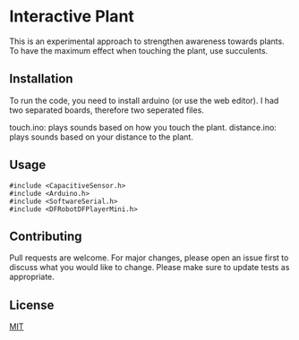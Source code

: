 # Interactive Plant

This is an experimental approach to strengthen awareness towards plants.
To have the maximum effect when touching the plant, use succulents.

## Installation

To run the code, you need to install arduino (or use the web editor).
I had two separated boards, therefore two seperated files.

touch.ino: plays sounds based on how you touch the plant.
distance.ino: plays sounds based on your distance to the plant.

## Usage

```
#include <CapacitiveSensor.h>
#include <Arduino.h>
#include <SoftwareSerial.h>
#include <DFRobotDFPlayerMini.h>
```

## Contributing
Pull requests are welcome. For major changes, please open an issue first to discuss what you would like to change.
Please make sure to update tests as appropriate.

## License

[MIT](https://choosealicense.com/licenses/mit/)
